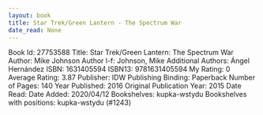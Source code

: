 ```yaml
---
layout: book
title: Star Trek/Green Lantern - The Spectrum War
date_read: None
---
```


Book Id: 27753588
Title: Star Trek/Green Lantern: The Spectrum War
Author: Mike Johnson
Author l-f: Johnson, Mike
Additional Authors: Ángel Hernández
ISBN: 1631405594
ISBN13: 9781631405594
My Rating: 0
Average Rating: 3.87
Publisher: IDW Publishing
Binding: Paperback
Number of Pages: 140
Year Published: 2016
Original Publication Year: 2015
Date Read: 
Date Added: 2020/04/12
Bookshelves: kupka-wstydu
Bookshelves with positions: kupka-wstydu (#1243)

